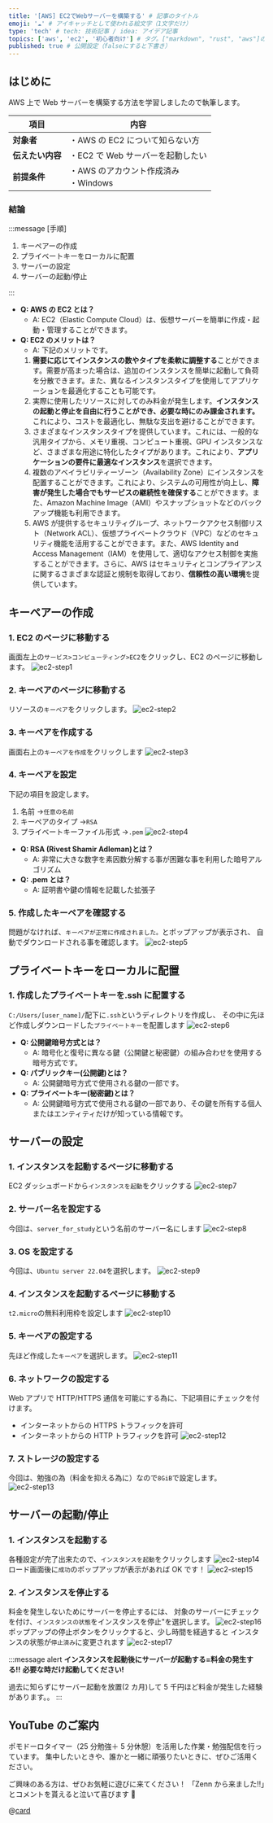 ```yaml
---
title: '[AWS] EC2でWebサーバーを構築する' # 記事のタイトル
emoji: '☁️' # アイキャッチとして使われる絵文字（1文字だけ）
type: 'tech' # tech: 技術記事 / idea: アイデア記事
topics: ['aws', 'ec2', '初心者向け'] # タグ。["markdown", "rust", "aws"]のように指定する
published: true # 公開設定（falseにすると下書き）
---
```


## はじめに

AWS 上で Web サーバーを構築する方法を学習しましたので執筆します。

| 項目             | 内容                                    |
| ---------------- | --------------------------------------- |
| **対象者**       | ・AWS の EC2 について知らない方         |
| **伝えたい内容** | ・EC2 で Web サーバーを起動したい       |
| **前提条件**     | ・AWS のアカウント作成済み<br>・Windows |

### 結論

:::message
[手順]

1. キーペアーの作成
2. プライベートキーをローカルに配置
3. サーバーの設定
4. サーバーの起動/停止

:::

- **Q: AWS の EC2 とは？**
  - A: EC2（Elastic Compute Cloud）は、仮想サーバーを簡単に作成・起動・管理することができます。
- **Q: EC2 のメリットは？**
  - A: 下記のメリットです。
  1. **需要に応じてインスタンスの数やタイプを柔軟に調整する**ことができます。需要が高まった場合は、追加のインスタンスを簡単に起動して負荷を分散できます。また、異なるインスタンスタイプを使用してアプリケーションを最適化することも可能です。
  2. 実際に使用したリソースに対してのみ料金が発生します。**インスタンスの起動と停止を自由に行うことができ、必要な時にのみ課金されます。** これにより、コストを最適化し、無駄な支出を避けることができます。
  3. さまざまなインスタンスタイプを提供しています。これには、一般的な汎用タイプから、メモリ重視、コンピュート重視、GPU インスタンスなど、さまざまな用途に特化したタイプがあります。これにより、**アプリケーションの要件に最適なインスタンス**を選択できます。
  4. 複数のアベイラビリティーゾーン（Availability Zone）にインスタンスを配置することができます。これにより、システムの可用性が向上し、**障害が発生した場合でもサービスの継続性を確保する**ことができます。また、Amazon Machine Image（AMI）やスナップショットなどのバックアップ機能も利用できます。
  5. AWS が提供するセキュリティグループ、ネットワークアクセス制御リスト（Network ACL）、仮想プライベートクラウド（VPC）などのセキュリティ機能を活用することができます。また、AWS Identity and Access Management（IAM）を使用して、適切なアクセス制御を実施することができます。さらに、AWS はセキュリティとコンプライアンスに関するさまざまな認証と規制を取得しており、**信頼性の高い環境**を提供しています。

## キーペアーの作成

### 1. EC2 のページに移動する

画面左上の`サービス>コンピューティング>EC2`をクリックし、EC2 のページに移動します。
![ec2-step1](/images/ec2-step1.png)

### 2. キーペアのページに移動する

リソースの`キーペア`をクリックします。
![ec2-step2](/images/ec2-step2.png)

### 3. キーペアを作成する

画面右上の`キーペアを作成`をクリックします
![ec2-step3](/images/ec2-step3.png)

### 4. キーペアを設定

下記の項目を設定します。

1. 名前 →`任意の名前`
2. キーペアのタイプ →`RSA`
3. プライベートキーファイル形式 →`.pem`
   ![ec2-step4](/images/ec2-step4.png)

- **Q: RSA (Rivest Shamir Adleman)とは？**
  - A: 非常に大きな数字を素因数分解する事が困難な事を利用した暗号アルゴリズム
- **Q: .pem とは？**
  - A: 証明書や鍵の情報を記載した拡張子

### 5. 作成したキーペアを確認する

問題がなければ、`キーペアが正常に作成されました。`とポップアップが表示され、
自動でダウンロードされる事を確認します。
![ec2-step5](/images/ec2-step5.png)

## プライベートキーをローカルに配置

### 1. 作成したプライベートキーを.ssh に配置する

`C:/Users/[user_name]/`配下に`.ssh`というディレクトリを作成し、
その中に先ほど作成しダウンロードした`プライベートキー`を配置します
![ec2-step6](/images/ec2-step6.png)

- **Q: 公開鍵暗号方式とは？**
  - A: 暗号化と復号に異なる鍵（公開鍵と秘密鍵）の組み合わせを使用する暗号方式です。
- **Q: パブリックキー(公開鍵)とは？**
  - A: 公開鍵暗号方式で使用される鍵の一部です。
- **Q: プライベートキー(秘密鍵)とは？**
  - A: 公開鍵暗号方式で使用される鍵の一部であり、その鍵を所有する個人またはエンティティだけが知っている情報です。

## サーバーの設定

### 1. インスタンスを起動するページに移動する

EC2 ダッシュボードから`インスタンスを起動`をクリックする
![ec2-step7](/images/ec2-step7.png)

### 2. サーバー名を設定する

今回は、`server_for_study`という名前のサーバー名にします
![ec2-step8](/images/ec2-step8.png)

### 3. OS を設定する

今回は、`Ubuntu server 22.04`を選択します。
![ec2-step9](/images/ec2-step9.png)

### 4. インスタンスを起動するページに移動する

`t2.micro`の無料利用枠を設定します
![ec2-step10](/images/ec2-step10.png)

### 5. キーペアの設定する

先ほど作成した`キーペア`を選択します。
![ec2-step11](/images/ec2-step11.png)

### 6. ネットワークの設定する

Web アプリで HTTP/HTTPS 通信を可能にする為に、下記項目にチェックを付けます。

- インターネットからの HTTPS トラフィックを許可
- インターネットからの HTTP トラフィックを許可
  ![ec2-step12](/images/ec2-step12.png)

### 7. ストレージの設定する

今回は、勉強の為（料金を抑える為に）なので`8GiB`で設定します。
![ec2-step13](/images/ec2-step13.png)

## サーバーの起動/停止

### 1. インスタンスを起動する

各種設定が完了出来たので、`インスタンスを起動`をクリックします
![ec2-step14](/images/ec2-step14.png)
ロード画面後に`成功`のポップアップが表示があれば OK です！
![ec2-step15](/images/ec2-step15.png)

### 2. インスタンスを停止する

料金を発生しないためにサーバーを停止するには、
対象のサーバーにチェックを付け、`インスタンスの状態`をインスタンスを停止"を選択します。
![ec2-step16](/images/ec2-step16.png)
ポップアップの停止ボタンをクリックすると、少し時間を経過すると
インスタンスの状態が`停止済み`に変更されます
![ec2-step17](/images/ec2-step17.png)

:::message alert
**インスタンスを起動後にサーバーが起動する=料金の発生する!!**
**必要な時だけ起動してください!**

過去に知らずにサーバー起動を放置(2 カ月)して 5 千円ほど料金が発生した経験があります。。
:::

## YouTube のご案内

ポモドーロタイマー（25 分勉強＋ 5 分休憩）を活用した作業・勉強配信を行っています。
集中したいときや、誰かと一緒に頑張りたいときに、ぜひご活用ください。

ご興味のある方は、ぜひお気軽に遊びに来てください！
「Zenn から来ました!!」とコメントを貰えると泣いて喜びます 🤣

@[card](https://www.youtube.com/@aew2sbee)
